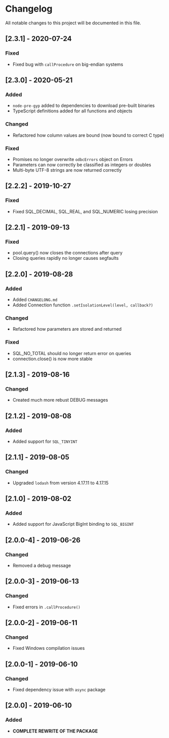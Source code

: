 # Changelog
All notable changes to this project will be documented in this file.

## [2.3.1] - 2020-07-24
### Fixed
- Fixed bug with `callProcedure` on big-endian systems

## [2.3.0] - 2020-05-21
### Added
- `node-pre-gyp` added to dependencies to download pre-built binaries
- TypeScript definitions added for all functions and objects

### Changed
- Refactored how column values are bound (now bound to correct C type)

### Fixed
- Promises no longer overwrite `odbcErrors` object on Errors
- Parameters can now correctly be classified as integers or doubles
- Multi-byte UTF-8 strings are now returned correctly

## [2.2.2] - 2019-10-27
### Fixed
- Fixed SQL_DECIMAL, SQL_REAL, and SQL_NUMERIC losing precision

## [2.2.1] - 2019-09-13
### Fixed
- pool.query() now closes the connections after query
- Closing queries rapidly no longer causes segfaults

## [2.2.0] - 2019-08-28
### Added
- Added `CHANGELONG.md`
- Added Connection function `.setIsolationLevel(level, callback?)`

### Changed
- Refactored how parameters are stored and returned

### Fixed
- SQL_NO_TOTAL should no longer return error on queries
- connection.close() is now more stable

## [2.1.3] - 2019-08-16
### Changed
- Created much more rebust DEBUG messages

## [2.1.2] - 2019-08-08
### Added
- Added support for `SQL_TINYINT`

## [2.1.1] - 2019-08-05
### Changed
- Upgraded `lodash` from version 4.17.11 to 4.17.15

## [2.1.0] - 2019-08-02
### Added
- Added support for JavaScript BigInt binding to `SQL_BIGINT`

## [2.0.0-4] - 2019-06-26
### Changed
- Removed a debug message

## [2.0.0-3] - 2019-06-13
### Changed
- Fixed errors in `.callProcedure()`

## [2.0.0-2] - 2019-06-11
### Changed
- Fixed Windows compilation issues

## [2.0.0-1] - 2019-06-10
### Changed
- Fixed dependency issue with `async` package

## [2.0.0] - 2019-06-10
### Added
- **COMPLETE REWRITE OF THE PACKAGE**